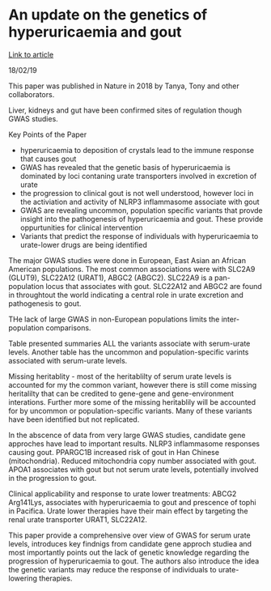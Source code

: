 
# An update on the genetics of hyperuricaemia and gout

[Link to article](https://www.nature.com/articles/s41584-018-0004-x) 

18/02/19

This paper was published in Nature in 2018 by Tanya, Tony and other collaborators.  

Liver, kidneys and gut have been confirmed sites of regulation though GWAS studies.  

Key Points of the Paper 
* hyperuricaemia to deposition of crystals lead to the immune response that causes gout 
* GWAS has revealed that the genetic basis of hyperuricaemia is dominated by loci contaning urate transporters involved in excretion of urate
* the progression to clinical gout is not well understood, however loci in the activiation and activity of NLRP3 inflammasome associate with gout 
* GWAS are revealing uncommon, population specific variants that provde insight into the pathogenesis of hyperuricaemia and gout.  These provide oppurtunities for clinical intervention 
* Variants that predict the response of individuals with hyperuricaemia to urate-lower drugs are being identified 

The major GWAS studies were done in European, East Asian an African American populations.  The most common associations were with SLC2A9 (GLUT9), SLC22A12 (URAT1), ABGC2 (ABGC2).  SLC22A9 is a pan-population locus that associates with gout.  SLC22A12 and ABGC2 are found in throughtout the world indicating a central role in urate excretion and pathogenesis to gout.  

THe lack of large GWAS in non-European populations limits the inter-population comparisons.  

Table presented summaries ALL the variants associate with serum-urate levels.  Another table has the uncommon and population-specific varints associated with serum-urate levels.  

Missing heritablity - most of the heritablilty of serum urate levels is accounted for my the common variant, however there is still come missing heritalilty that can be credited to gene-gene and gene-environment interations.  Further more some of the missing heritablily will be accounted for by uncommon or population-specific variants.  Many of these variants have been identified but not replicated.  

In the abscence of data from very large GWAS studies, candidate gene approches have lead to important results.  NLRP3 inflammasome responses causing gout. PPARGC1B increased risk of gout in Han Chinese (mitochondria).  Reduced mitochondria copy number associated with gout.  APOA1 associates with gout but not serum urate levels, potentially involved in the progression to gout.  

Clinical applicability and response to urate lower treatments:  ABCG2 Arg141Lys, associates with hyperuricaemia to gout and prescence of tophi in Pacifica. Urate lower therapies have their main effect by targeting the renal urate transporter URAT1, SLC22A12.  

This paper provide a comprehensive over view of GWAS for serum urate levels, introduces key findnigs from candidate gene approch studiea and most importantly points out the lack of genetic knowledge regarding the progression of hyperuricaemia to gout.  The authors also introduce the idea the genetic variants may reduce the response of individuals to urate-lowering therapies.  
